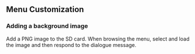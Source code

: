 ## Menu Customization

### Adding a background image
Add a PNG image to the SD card. When browsing the menu, select and load the image and then respond to the dialogue message.
